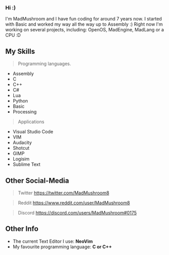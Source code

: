 ### Hi :)

I'm MadMushroom and I have fun coding for around 7 years now. I started with Basic and worked my way all the way up to Assembly :) Right now I'm working on several projects, including: OpenOS, MadEngine, MadLang or a CPU :D


My Skills
-----------------------------------------------------------------------
> Programming languages.

* Assembly
* C
* C++
* C#
* Lua
* Python
* Basic
* Processing

> Applications

* Visual Studio Code
* VIM
* Audacity
* Shotcut
* GIMP
* Logisim
* Sublime Text


Other Social-Media
-----------------------------------------------------------------------
> Twitter
https://twitter.com/MadMushroom8

> Reddit
https://www.reddit.com/user/MadMushroom8

> Discord
https://discord.com/users/MadMushroom#0175


Other Info
-----------------------------------------------------------------------
* The current Text Editor I use: **NeoVim**
* My favourite programming language: **C or C++**
